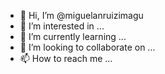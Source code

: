 - 👋 Hi, I’m @miguelanruizimagu
- 👀 I’m interested in ...
- 🌱 I’m currently learning ...
- 💞️ I’m looking to collaborate on ...
- 📫 How to reach me ...

<!---
miguelanruizimagu/miguelanruizimagu is a ✨ special ✨ repository because its `README.md` (this file) appears on your GitHub profile.
You can click the Preview link to take a look at your changes.
--->
